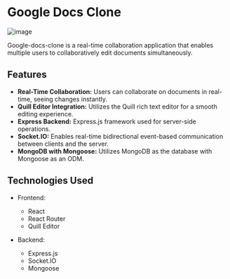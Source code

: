 # Google Docs Clone

![image](https://github.com/sahilatahar/google-docs-clone/assets/100127570/28e1be5b-e098-4875-9075-9a8c38660818)

Google-docs-clone is a real-time collaboration application that enables multiple users to collaboratively edit documents simultaneously.

## Features

- **Real-Time Collaboration:** Users can collaborate on documents in real-time, seeing changes instantly.
- **Quill Editor Integration:** Utilizes the Quill rich text editor for a smooth editing experience.
- **Express Backend:** Express.js framework used for server-side operations.
- **Socket.IO:** Enables real-time bidirectional event-based communication between clients and the server.
- **MongoDB with Mongoose:** Utilizes MongoDB as the database with Mongoose as an ODM.

## Technologies Used

- Frontend:
  - React
  - React Router
  - Quill Editor

- Backend:
  - Express.js
  - Socket.IO
  - Mongoose
